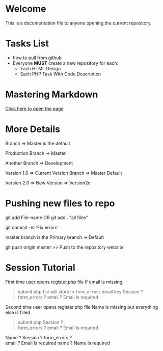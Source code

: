 # Welcome

This is a documentation file to anyone opening the current repository.

# Tasks List
- how to pull from github
- Everyone **MUST** create a new repository for each:
    - Each HTML Design
    - Each PHP Task With Code Description 

# Mastering Markdown
[Click here to open the page](https://guides.github.com/features/mastering-markdown/)

# More Details

Branch => Master is the default 

Production Branch => Master 

Another Branch => Development

Version 1.0 => Current Version  Branch => Master Default 

Version 2.0 => New Version => Version2n

# Pushing new files to repo

git add File-name OR git add . "all files"

git commit -m 'Fix errors'

master branch is the Primary branch => Default

git push origin master >> Push to the repository website


# Session Tutorial

First time user opens register.php file 
If email is missing, 
> submit php file 
will store in `form_errors` email key 
 Session ? 
    form_errors ?
        email ?
            Email Is required 


Second time user opens register.php file 
Name is missing but everything else is filled 
> submit.php 
    Session ?   
        form_errors ?
        email ?
            Email Is required 

Name ? 
    Session ?
        form_errors ?            
        email ?
            Email Is required 
        name ?
            Name Is required 
